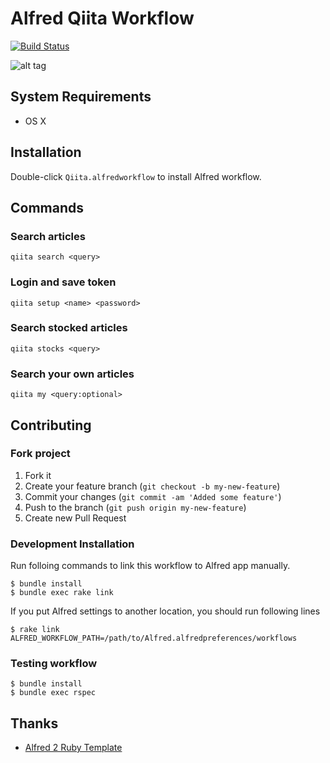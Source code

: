 # Alfred Qiita Workflow

[![Build Status](https://travis-ci.org/oame/alfred-qiita-workflow.svg?branch=master)](https://travis-ci.org/oame/alfred-qiita-workflow)

![alt tag](https://raw.github.com/oame/alfred-qiita-workflow/master/screenshots/qiita-workflow.png)

## System Requirements

- OS X

## Installation

Double-click `Qiita.alfredworkflow` to install Alfred workflow.

## Commands

### Search articles

```
qiita search <query>
```

### Login and save token

```
qiita setup <name> <password>
```

### Search stocked articles

```
qiita stocks <query>
```

### Search your own articles

```
qiita my <query:optional>
```

## Contributing

### Fork project

1. Fork it
2. Create your feature branch (`git checkout -b my-new-feature`)
3. Commit your changes (`git commit -am 'Added some feature'`)
4. Push to the branch (`git push origin my-new-feature`)
5. Create new Pull Request

### Development Installation

Run folloing commands to link this workflow to Alfred app manually.

```
$ bundle install
$ bundle exec rake link
```

If you put Alfred settings to another location, you should run following lines

```
$ rake link ALFRED_WORKFLOW_PATH=/path/to/Alfred.alfredpreferences/workflows
```

### Testing workflow
```
$ bundle install
$ bundle exec rspec
```


## Thanks

- [Alfred 2 Ruby Template](https://github.com/zhaocai/alfred2-ruby-template)
